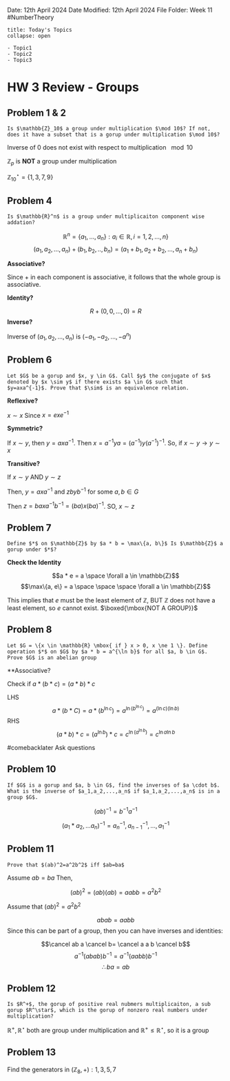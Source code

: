 Date: 12th April 2024
Date Modified: 12th April 2024
File Folder: Week 11
#NumberTheory

```ad-abstract
title: Today's Topics
collapse: open

- Topic1
- Topic2
- Topic3

```

# HW 3 Review - Groups

## Problem 1 & 2

```ad-question
Is $\mathbb{Z}_10$ a group under multiplication $\mod 10$? If not, does it have a subset that is a gorup under multiplication $\mod 10$?
```

Inverse of $0$ does not exist with respect to multiplication $\mod 10$

$\mathbb{Z}_p$ is **NOT** a group under multiplication

$\mathbb{Z}_{10}^\star = \{1, 3, 7, 9\}$

## Problem 4

```ad-question
Is $\mathbb{R}^n$ is a group under multiplicaiton component wise addation?
```
$$\mathbb{R}^n = \{a_1,...,a_n\}: a_i \in \mathbb{R}, i=1,2,...,n\}$$
$$(a_1, a_2,...,a_n)+(b_1,b_2,..,b_n) = (a_1+b_1,a_2+b_2,...,a_n+b_n)$$

**Associative?**

Since $+$ in each component is associative, it follows that the whole group is associative.

**Identity?**

$$R+(0,0,...,0) = R$$
**Inverse?**

Inverse of $(a_1, a_2,...,a_n)$ is $(-a_1, -a_2,...,-a^n)$

## Problem 6

```ad-question
Let $G$ be a gorup and $x, y \in G$. Call $y$ the conjugate of $x$ denoted by $x \sim y$ if there exists $a \in G$ such that $y=axa^{-1}$. Prove that $\sim$ is an equivalence relation.
```

**Reflexive?**

$x \sim x$ Since $x =exe^{-1}$

**Symmetric?**

If $x \sim y$, then $y =axa^{-1}$. Then $x=a^{-1}ya = (a^{-1})y(a^{-1})^{-1}$. So, if $x\sim y \rightarrow y \sim x$

**Transitive?**

If $x \sim y \mbox{ AND } y \sim z$

Then, $y = axa^{-1}$ and $z byb^{-1}$ for some $a, b \in G$

Then $z = baxa^{-1}b^{-1} = (ba)x(ba)^{-1}$. SO, $x \sim z$

## Problem 7

```ad-question
Define $*$ on $\mathbb{Z}$ by $a * b = \max\{a, b\}$ Is $\mathbb{Z}$ a gorup under $*$?
```

**Check the Identity**

$$a * e = a \space \forall a \in \mathbb{Z}$$
$$\max\{a, e\} = a \space \space \space \forall a \in \mathbb{Z}$$

This implies that $e$ must be the least element of $\mathbb{Z}$, BUT $\mathbb{Z}$ does not have a least element, so $e$ cannot exist. $\boxed{\mbox{NOT A GROUP}}$



## Problem 8

```ad-question
Let $G = \{x \in \mathbb{R} \mbox{ if } x > 0, x \ne 1 \}. Define operation $*$ on $G$ by $a * b = a^{\ln b}$ for all $a, b \in G$. Prove $G$ is an abelian group
```

**Associative?

Check if $a *(b *c) = (a * b) * c$ 

LHS
$$a * (b * C) = a * (b^{\ln c})= a^{\ln(b^{\ln c})} = a^{(\ln c)(\ln b)}$$
RHS
$$(a * b)*c = (a^{\ln b})*c = c^{\ln (a^ {\ln b})} = c^{\ln a \ln b}$$

#comebacklater 
Ask questions

## Problem 10

```ad-question
If $G$ is a gorup and $a, b \in G$, find the inverses of $a \cdot b$. What is the inverse of $a_1,a_2,...,a_n$ if $a_1,a_2,...,a_n$ is in a group $G$.
```

$$(ab)^{-1}=b^{-1}a^{-1}$$

$$(a_1*a_2,...a_n)^{-1} = a_n^{-1},a_{n-1}^{-1},..., a_1^{-1}$$

## Problem 11

```ad-question
Prove that $(ab)^2=a^2b^2$ iff $ab=ba$
```

Assume $ab=ba$ Then,

$$(ab)^2=(ab)(ab) = aabb=a^2b^2$$

Assume that $(ab)^2=a^2b^2$

$$abab=aabb$$
Since this can be part of a group, then you can have inverses and identities:

$$\cancel ab a \cancel b= \cancel a a b \cancel b$$
$$a^{-1}(abab)b^{-1} = a^{-1}(aabb)b^{-1}$$
$$\therefore ba = ab$$

## Problem 12

```ad-question
Is $R^+$, the gorup of positive real nubmers multiplicaiton, a sub gorup $R^\star$, which is the gorup of nonzero real numbers under multiplication?
```

$\mathbb{R}^+, \mathbb{R}^\star$ both are group under multiplication and $\mathbb{R}^+ \le \mathbb{R}^\star$, so it is a group

## Problem 13

Find the generators in $(\mathbb{Z}_8, +) : 1, 3, 5, 7$



